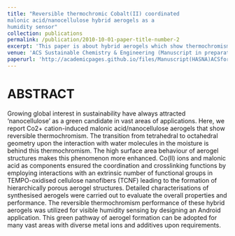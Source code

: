 ```yaml
---
title: "Reversible thermochromic Cobalt(II) coordinated
malonic acid/nanocellulose hybrid aerogels as a 
humidity sensor"
collection: publications
permalink: /publication/2010-10-01-paper-title-number-2
excerpt: 'This paper is about hybrid aerogels which show thermochromism (change colour with change in humidity of the surrounding environment).'
venue: 'ACS Sustainable Chemistry & Engineering (Manuscript in preparation)'
paperurl: 'http://academicpages.github.io/files/Manuscript(HASNA)ACSformat.pdf'
---
```


ABSTRACT
========
Growing global interest in sustainability have always attracted ‘nanocellulose’ as a green 
candidate in vast areas of applications. Here, we report Co2+ cation-induced malonic 
acid/nanocellulose aerogels that show reversible thermochromism. The transition from 
tetrahedral to octahedral geometry upon the interaction with water molecules in the moisture 
is behind this thermochromism. The high surface area behaviour of aerogel structures makes this 
phenomenon more enhanced. Co(II) ions and malonic acid as components ensured the 
coordination and crosslinking functions by employing interactions with an extrinsic number of 
functional groups in TEMPO-oxidised cellulose nanofibers (TCNF) leading to the formation of 
hierarchically porous aerogel structures. Detailed characterisations of synthesised aerogels 
were carried out to evaluate the overall properties and performance. The reversible 
thermochromism performance of these hybrid aerogels was utilized for visible humidity sensing by
designing an Android application. This green pathway of aerogel formation can be adopted for 
many vast areas with diverse metal ions and additives upon requirements. 
